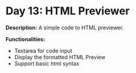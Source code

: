 # Day 13: HTML Previewer

**Description:** A simple code to HTML previewer.

**Functionalities:**

- Textarea for code input
- Display the formatted HTML Preview
- Support basic html syntax